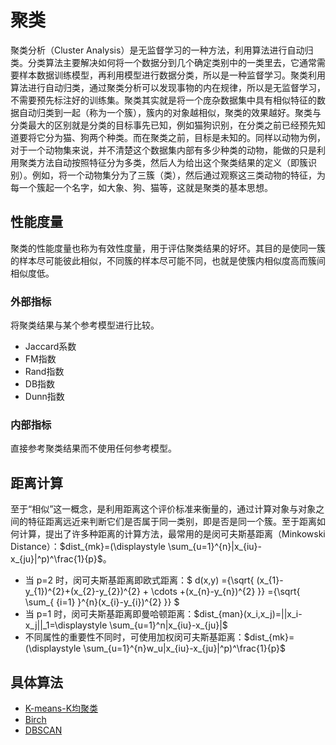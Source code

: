 # 聚类

聚类分析（Cluster Analysis）是无监督学习的一种方法，利用算法进行自动归类。分类算法主要解决如何将一个数据分到几个确定类别中的一类里去，它通常需要样本数据训练模型，再利用模型进行数据分类，所以是一种监督学习。聚类利用算法进行自动归类，通过聚类分析可以发现事物的内在规律，所以是无监督学习，不需要预先标注好的训练集。聚类其实就是将一个庞杂数据集中具有相似特征的数据自动归类到一起（称为一个簇），簇内的对象越相似，聚类的效果越好。聚类与分类最大的区别就是分类的目标事先已知，例如猫狗识别，在分类之前已经预先知道要将它分为猫、狗两个种类。而在聚类之前，目标是未知的。同样以动物为例，对于一个动物集来说，并不清楚这个数据集内部有多少种类的动物，能做的只是利用聚类方法自动按照特征分为多类，然后人为给出这个聚类结果的定义（即簇识别）。例如，将一个动物集分为了三簇（类），然后通过观察这三类动物的特征，为每一个簇起一个名字，如大象、狗、猫等，这就是聚类的基本思想。

## 性能度量

聚类的性能度量也称为有效性度量，用于评估聚类结果的好坏。其目的是使同一簇的样本尽可能彼此相似，不同簇的样本尽可能不同，也就是使簇内相似度高而簇间相似度低。

### 外部指标

将聚类结果与某个参考模型进行比较。

- Jaccard系数
- FM指数
- Rand指数
- DB指数
- Dunn指数

### 内部指标

直接参考聚类结果而不使用任何参考模型。

## 距离计算

至于“相似”这一概念，是利用距离这个评价标准来衡量的，通过计算对象与对象之间的特征距离远近来判断它们是否属于同一类别，即是否是同一个簇。至于距离如何计算，提出了许多种距离的计算方法，最常用的是闵可夫斯基距离（Minkowski Distance）：$dist_{mk}=(\displaystyle \sum_{u=1}^{n}|x_{iu}-x_{ju}|^p)^\frac{1}{p}$。

- 当 p=2 时，闵可夫斯基距离即欧式距离：$ d(x,y) ={\sqrt{ (x_{1}-y_{1})^{2}+(x_{2}-y_{2})^{2} + \cdots +(x_{n}-y_{n})^{2} }} ={\sqrt{ \sum_{ {i=1} }^{n}(x_{i}-y_{i})^{2} }} $
- 当 p=1 时，闵可夫斯基距离即曼哈顿距离：$dist_{man}(x_i,x_j)=||x_i-x_j||_1=\displaystyle \sum_{u=1}^n|x_{iu}-x_{ju}|$
- 不同属性的重要性不同时，可使用加权闵可夫斯基距离：$dist_{mk}=(\displaystyle \sum_{u=1}^{n}w_u|x_{iu}-x_{ju}|^p)^\frac{1}{p}$

## 具体算法

- [K-means-K均聚类](20_k-means/README.md)
- [Birch](22_birch/README.md)
- [DBSCAN](26_dbscan/README.md)







